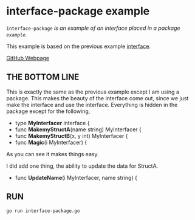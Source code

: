 # interface-package example

`interface-package` _is an example of
an interface placed in a package `example`._

This example is based on the previous example
[interface](https://github.com/JeffDeCola/my-go-examples/tree/master/basic-syntax/interfaces/interface).

[GitHub Webpage](https://jeffdecola.github.io/my-go-examples/)

## THE BOTTOM LINE

This is exactly the same as the previous example except I am using a package.
This makes the beauty of the interface come out, since we just make
the interface and use the interface. Everything is hidden in the
package except for the following,

* type **MyInterfacer** interface {
* func **MakemyStructA**(name string) MyInterfacer {
* func **MakemyStructB**(x, y int) MyInterfacer {
* func **Magic**(i MyInterfacer) {

As you can see it makes things easy.

I did add one thing, the ability to update the data for StructA.

* func **UpdateName**(i MyInterfacer, name string) {

## RUN

```bash
go run interface-package.go
```
